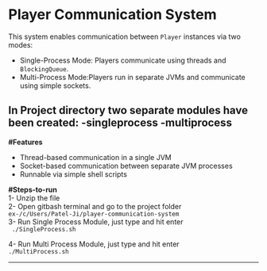 # Player Communication System

This system enables communication between `Player` instances via two modes:

- Single-Process Mode: Players communicate using threads and `BlockingQueue`.
- Multi-Process Mode:Players run in separate JVMs and communicate using simple sockets.

In Project directory two separate modules have been created:
    -singleprocess
    -multiprocess
---

**#Features**

- Thread-based communication in a single JVM
- Socket-based communication between separate JVM processes
- Runnable via simple shell scripts

**#Steps-to-run**  
1- Unzip the file  
2- Open gitbash terminal and go to the project folder  
`ex-/c/Users/Patel-Ji/player-communication-system`  
3- Run Single Process Module, just type and hit enter  
` ./SingleProcess.sh`

4- Run Multi Process Module, just type and hit enter  
`./MultiProcess.sh`



---

